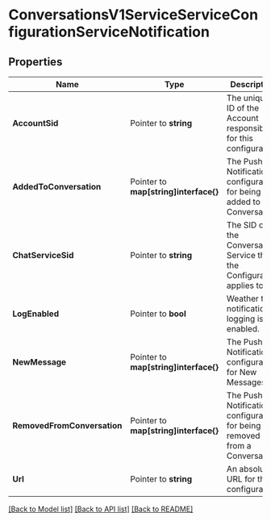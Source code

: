 # ConversationsV1ServiceServiceConfigurationServiceNotification

## Properties

Name | Type | Description | Notes
------------ | ------------- | ------------- | -------------
**AccountSid** | Pointer to **string** | The unique ID of the Account responsible for this configuration. |
**AddedToConversation** | Pointer to **map[string]interface{}** | The Push Notification configuration for being added to a Conversation. |
**ChatServiceSid** | Pointer to **string** | The SID of the Conversation Service that the Configuration applies to. |
**LogEnabled** | Pointer to **bool** | Weather the notification logging is enabled. |
**NewMessage** | Pointer to **map[string]interface{}** | The Push Notification configuration for New Messages. |
**RemovedFromConversation** | Pointer to **map[string]interface{}** | The Push Notification configuration for being removed from a Conversation. |
**Url** | Pointer to **string** | An absolute URL for this configuration. |

[[Back to Model list]](../README.md#documentation-for-models) [[Back to API list]](../README.md#documentation-for-api-endpoints) [[Back to README]](../README.md)


